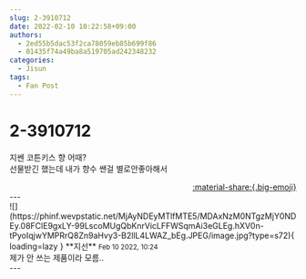 ```yaml
---
slug: 2-3910712
date: 2022-02-10 10:22:58+09:00
authors:
  - 2ed55b5dac53f2ca78059eb85b699f86
  - 01435f74a49ba8a519705ad242348232
categories:
  - Jisun
tags:
  - Fan Post
---
```


# 2-3910712

<div class="post-container" markdown="1">
<div class="content-container md-sidebar__scrollwrap" markdown="1">

지쎈 코튼키스 향 어때?<br>선물받긴 했는데 내가 향수 쌘걸 별로안좋아해서

</div>
</div>

<div style="text-align: right;" markdown="1">
<a href="https://weverse.io/fromis9/fanpost/2-3910712" style="text-align: right;">:material-share:{.big-emoji}</a>
</div>
---

<div class="comments-container md-sidebar__scrollwrap" markdown="1">
<div class="comment" markdown="1">
<div class='id-container' markdown="1">
![](https://phinf.wevpstatic.net/MjAyNDEyMTlfMTE5/MDAxNzM0NTgzMjY0NDEy.08FClE9gxLY-99LscoMUgQbKnrVicLFFWSqmAi3eGLEg.hXV0n-tPyoIqjwYMPRrQ8Zn9aHvy3-B2llL4LWAZ_bEg.JPEG/image.jpg?type=s72){ loading=lazy }
**<span class="artist">지선</span>** <small>Feb 10 2022, 10:24</small><br>
</div>
<div class='comment-body' markdown="1">
제가 안 쓰는 제품이라 모름..
</div>
</div>
</div>
---
